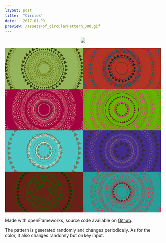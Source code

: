 ```yaml
---
layout: post
title:  "Circles"
date:   2017-01-09
preview: /assets/of_circularPattern_300.gif
---
```


<p align="center">
  <img src="/assets/of_circularPattern_800.gif"/>
</p>
<p align="center">
    <img src="/assets/of_patchwork.png"/>
</p>

Made with openFrameworks, source code available on [Github](https://github.com/aklevy/randCircularPattern).

The pattern is generated randomly and changes periodically. As for the color, it also changes randomly but on key input.